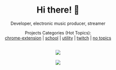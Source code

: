 <div align="center">
<h1>Hi there! 👋</h1>
<p>Developer, electronic music producer, streamer</p>
<p>
   Projects Categories (Hot Topics):</br>
   <a href="https://github.com/search?q=user%3Ajeanmichelmorin+chrome-extension">chrome-extension</a> | 
   <a href="https://github.com/search?q=user%3Ajeanmichelmorin+school">school</a> | 
   <a href="https://github.com/search?q=user%3Ajeanmichelmorin+utility">utility</a> | 
   <a href="https://github.com/search?q=user%3Ajeanmichelmorin+utility">twitch</a> | 
   <a href="https://github.com/search?q=topics%3A0+user%3Ajeanmichelmorin&type=Repositories&ref=advsearch&l=&l=">no topics</a>
</p>
</div>

</br>

<div align="center">
<a href="#">
  <img src="https://github-readme-stats.vercel.app/api?username=jeanmichelmorin&bg_color=30,e96443,904e95&title_color=fff&text_color=fff" />
</a>
</br>
</br>
<a href="#">
  <img src="https://github-readme-stats.vercel.app/api/top-langs/?username=jeanmichelmorin&bg_color=30,e96443,904e95&title_color=fff&text_color=fff" />
</a>
</div>




<!--
**jeanmichelmorin/jeanmichelmorin** is a ✨ _special_ ✨ repository because its `README.md` (this file) appears on your GitHub profile.

Here are some ideas to get you started:

- 🔭 I’m currently working on ...
- 🌱 I’m currently learning ...
- 👯 I’m looking to collaborate on ...
- 🤔 I’m looking for help with ...
- 💬 Ask me about ...
- 📫 How to reach me: ...
- 😄 Pronouns: ...
- ⚡ Fun fact: ...
-->

